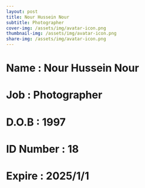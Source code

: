 ```yaml
---
layout: post
title: Nour Hussein Nour
subtitle: Photographer
cover-img: /assets/img/avatar-icon.png
thumbnail-img: /assets/img/avatar-icon.png
share-img: /assets/img/avatar-icon.png
---
```


# Name : Nour Hussein Nour
# Job : Photographer
# D.O.B : 1997
# ID Number : 18
# Expire : 2025/1/1
